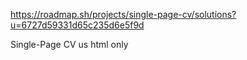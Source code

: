 https://roadmap.sh/projects/single-page-cv/solutions?u=6727d59331d65c235d6e5f9d

Single-Page CV us html only 
